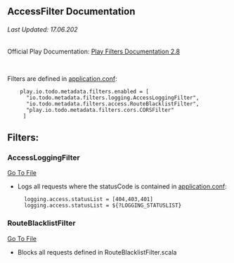 ## AccessFilter Documentation

###### Last Updated: 17.06.202

Official Play Documentation: [Play Filters Documentation 2.8](https://www.playframework.com/documentation/2.8.x/Filters)

<br/>

Filters are defined in [application.conf](../conf/application.conf):

        play.io.todo.metadata.filters.enabled = [
          "io.todo.metadata.filters.logging.AccessLoggingFilter",
          "io.todo.metadata.filters.access.RouteBlacklistFilter",
          "play.io.todo.metadata.filters.cors.CORSFilter"
         ]

## Filters:

### AccessLoggingFilter

[Go To File](../app/io/todo/metadata/filters/logging/AccessLoggingFilter.scala)

- Logs all requests where the statusCode is contained in [application.conf](../conf/application.conf):

        logging.access.statusList = [404,403,401]
        logging.access.statusList = ${?LOGGING_STATUSLIST}

### RouteBlacklistFilter

[Go To File](../app/io/todo/metadata/filters/access/RouteBlacklistFilter.scala)

- Blocks all requests defined in RouteBlacklistFilter.scala



